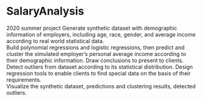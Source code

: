 # SalaryAnalysis
2020 summer project
Generate synthetic dataset with demographic information of employers, including age, race, gender, and average income according to real world statistical data.   
Build polynomial regressions and logistic regressions, then predict and cluster the simulated employer’s personal average income according to their demographic information. Draw conclusions to present to clients.  
Detect outliers from dataset according to its statistical distribution. Design regression tools to enable clients to find special data on the basis of their requirements.  
Visualize the synthetic dataset, predictions and clustering results, detected outliers.  
